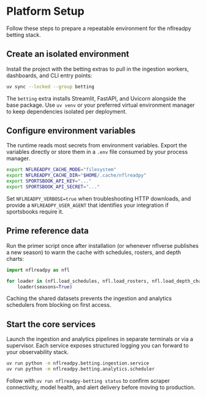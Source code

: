 # Platform Setup

Follow these steps to prepare a repeatable environment for the nflreadpy betting stack.

## Create an isolated environment

Install the project with the betting extras to pull in the ingestion workers, dashboards, and
CLI entry points:

```bash
uv sync --locked --group betting
```

The `betting` extra installs Streamlit, FastAPI, and Uvicorn alongside the base package. Use
`uv venv` or your preferred virtual environment manager to keep dependencies isolated per
deployment.

## Configure environment variables

The runtime reads most secrets from environment variables. Export the variables directly or
store them in a `.env` file consumed by your process manager.

```bash
export NFLREADPY_CACHE_MODE="filesystem"
export NFLREADPY_CACHE_DIR="$HOME/.cache/nflreadpy"
export SPORTSBOOK_API_KEY="..."
export SPORTSBOOK_API_SECRET="..."
```

Set `NFLREADPY_VERBOSE=true` when troubleshooting HTTP downloads, and provide a
`NFLREADPY_USER_AGENT` that identifies your integration if sportsbooks require it.

## Prime reference data

Run the primer script once after installation (or whenever nflverse publishes a new season) to
warm the cache with schedules, rosters, and depth charts:

```python
import nflreadpy as nfl

for loader in (nfl.load_schedules, nfl.load_rosters, nfl.load_depth_charts):
    loader(seasons=True)
```

Caching the shared datasets prevents the ingestion and analytics schedulers from blocking on
first access.

## Start the core services

Launch the ingestion and analytics pipelines in separate terminals or via a supervisor. Each
service exposes structured logging you can forward to your observability stack.

```bash
uv run python -m nflreadpy.betting.ingestion.service
uv run python -m nflreadpy.betting.analytics.scheduler
```

Follow with `uv run nflreadpy-betting status` to confirm scraper connectivity, model health,
and alert delivery before moving to production.
